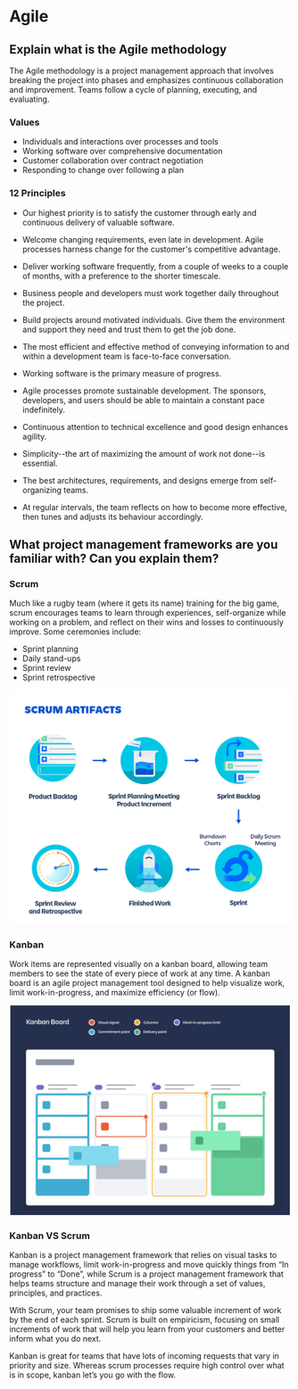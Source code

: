 # Agile

## Explain what is the Agile methodology

The Agile methodology is a project management approach that involves breaking the project into phases and emphasizes continuous collaboration and improvement. Teams follow a cycle of planning, executing, and evaluating.

### Values

- Individuals and interactions over processes and tools
- Working software over comprehensive documentation
- Customer collaboration over contract negotiation
- Responding to change over following a plan

### 12 Principles

- Our highest priority is to satisfy the customer through early and continuous delivery of valuable software.

- Welcome changing requirements, even late in development. Agile processes harness change for the customer's competitive advantage.

- Deliver working software frequently, from a couple of weeks to a couple of months, with a preference to the shorter timescale.

- Business people and developers must work together daily throughout the project.

- Build projects around motivated individuals. Give them the environment and support they need and trust them to get the job done.

- The most efficient and effective method of conveying information to and within a development team is face-to-face conversation.

- Working software is the primary measure of progress.

- Agile processes promote sustainable development. The sponsors, developers, and users should be able to maintain a constant pace indefinitely.

- Continuous attention to technical excellence and good design enhances agility.

- Simplicity--the art of maximizing the amount of work not done--is essential.

- The best architectures, requirements, and designs emerge from self-organizing teams.

- At regular intervals, the team reflects on how to become more effective, then tunes and adjusts its behaviour accordingly.

## What project management frameworks are you familiar with? Can you explain them?

### Scrum

Much like a rugby team (where it gets its name) training for the big game, scrum encourages teams to learn through experiences, self-organize while working on a problem, and reflect on their wins and losses to continuously improve. Some ceremonies include:

- Sprint planning
- Daily stand-ups
- Sprint review
- Sprint retrospective

![SCRUM artifacts](https://github.com/guillermo-segura/tech-interview-questions/blob/main/assets/scrum_artifacts.png 'SCRUM artifacts')

### Kanban

Work items are represented visually on a kanban board, allowing team members to see the state of every piece of work at any time. A kanban board is an agile project management tool designed to help visualize work, limit work-in-progress, and maximize efficiency (or flow).

![Kanban board](https://github.com/guillermo-segura/tech-interview-questions/blob/main/assets/kanban.png 'Kanban board')

### Kanban VS Scrum

Kanban is a project management framework that relies on visual tasks to manage workflows, limit work-in-progress and move quickly things from “In progress” to “Done”, while Scrum is a project management framework that helps teams structure and manage their work through a set of values, principles, and practices.

With Scrum, your team promises to ship some valuable increment of work by the end of each sprint. Scrum is built on empiricism, focusing on small increments of work that will help you learn from your customers and better inform what you do next.

Kanban is great for teams that have lots of incoming requests that vary in priority and size. Whereas scrum processes require high control over what is in scope, kanban let’s you go with the flow.
